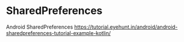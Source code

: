 # SharedPreferences
Android SharedPreferences
https://tutorial.eyehunt.in/android/android-sharedpreferences-tutorial-example-kotlin/
